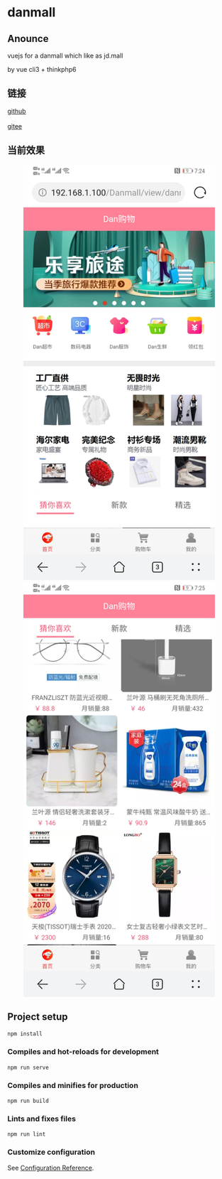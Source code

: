 # danmall

## Anounce
vuejs for a danmall which like as jd.mall

by vue cli3 + thinkphp6

## 链接
[github](https://github.com/dangc9/danmall)
<br/>
<br/>
[gitee](https://gitee.com/dangc/danmall)

## 当前效果

<div align=center>
  <img src="public/image/home1.jpg" width="432" height="936" />
</div>
<div align=center>
  <img src="public/image/home2.jpg" width="432" height="936" />
</div> 


## Project setup
```
npm install
```

### Compiles and hot-reloads for development
```
npm run serve
```

### Compiles and minifies for production
```
npm run build
```

### Lints and fixes files
```
npm run lint
```

### Customize configuration
See [Configuration Reference](https://cli.vuejs.org/config/).
